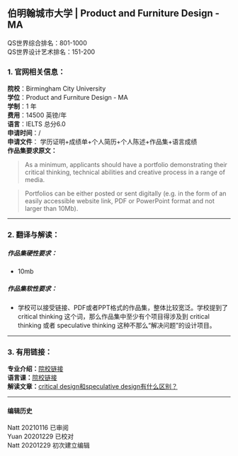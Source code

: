 ## 伯明翰城市大学 | Product and Furniture Design - MA

QS世界综合排名：801-1000  
QS世界设计艺术排名：151-200



### 1. 官网相关信息：

**院校**：Birmingham City University  
**学位**：Product and Furniture Design - MA  
**学制**：1 年  
**费用**：14500 英镑/年  
**语言**：IELTS 总分6.0  
**申请时间**：/  
**申请文件**： 学历证明+成绩单+个人简历+个人陈述+作品集+语言成绩  
**作品集要求原文：**   

>As a minimum, applicants should have a portfolio demonstrating their critical thinking, technical abilities and creative process in a range of media.

>Portfolios can be either posted or sent digitally (e.g. in the form of an easily accessible website link, PDF or PowerPoint format and not larger than 10Mb).



---


### 2. 翻译与解读：

##### 作品集硬性要求：
- 10mb

##### 作品集软性要求：

- 学校可以接受链接、PDF或者PPT格式的作品集，整体比较宽泛。学校提到了 critical thinking 这个词，那么作品集中至少有个项目得涉及到 critical thinking 或者 speculative thinking 这种不那么“解决问题”的设计项目。


---


### 3. 有用链接：

**专业介绍：**[院校链接](https://www.bcu.ac.uk/courses/product-and-furniture-design-ma-2021-22)  
**语言课：**[院校链接](https://www.bcu.ac.uk/international/your-application/english-language-and-english-tests)   
**解读文章：**[critical design和speculative design有什么区别？](http://www.makebi.net/38485.html)


---


#### 编辑历史  

Natt 20210116 已审阅  
Yuan 20201229 已校对  
Natt 20201229 初次建立编辑  
